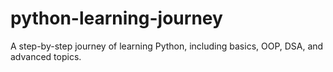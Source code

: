 # python-learning-journey
A step-by-step journey of learning Python, including basics, OOP, DSA, and advanced topics.
